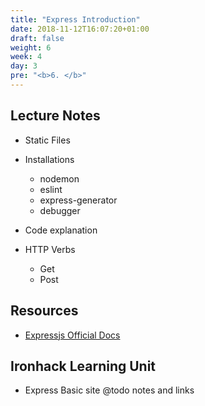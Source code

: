 ```yaml
---
title: "Express Introduction"
date: 2018-11-12T16:07:20+01:00
draft: false
weight: 6
week: 4
day: 3
pre: "<b>6. </b>"
---
```


## Lecture Notes

- Static Files

- Installations
  - nodemon
  - eslint
  - express-generator
  - debugger

- Code explanation

- HTTP Verbs
  - Get
  - Post

## Resources

- [Expressjs Official Docs](https://expressjs.com)

## Ironhack Learning Unit

- Express Basic site @todo notes and links
